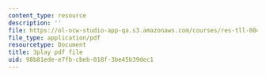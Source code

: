 ```yaml
---
content_type: resource
description: ''
file: https://ol-ocw-studio-app-qa.s3.amazonaws.com/courses/res-tll-004-stem-concept-videos-fall-2013/98b81edee7fbcbeb018f3be45b39dec1_mBJCP3AH2Mk.pdf
file_type: application/pdf
resourcetype: Document
title: 3play pdf file
uid: 98b81ede-e7fb-cbeb-018f-3be45b39dec1
---
```

